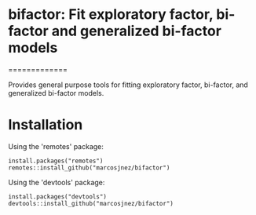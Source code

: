 # bifactor: Fit exploratory factor, bi-factor and generalized bi-factor models
=============

Provides general purpose tools for fitting exploratory factor, bi-factor, and generalized bi-factor models.

# Installation

Using the 'remotes' package:

    install.packages("remotes")
    remotes::install_github("marcosjnez/bifactor")
    
Using the 'devtools' package:
    
    install.packages("devtools")
    devtools::install_github("marcosjnez/bifactor")
